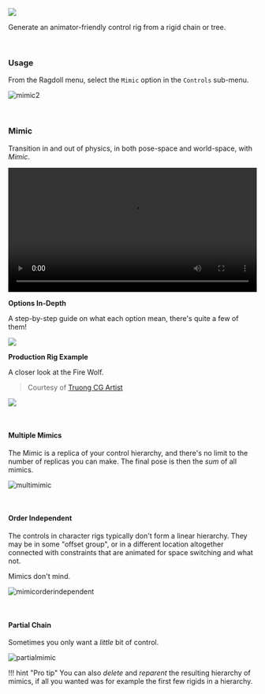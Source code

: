 <div class="hero-container">
    <img class="hero-image" src=/car14.png>
</div>

Generate an animator-friendly control rig from a rigid chain or tree.

<br>

### Usage

From the Ragdoll menu, select the `Mimic` option in the `Controls` sub-menu.

![mimic2](https://user-images.githubusercontent.com/2152766/127834132-5184b423-d930-48b7-8843-c83e6f2c2b49.gif)

<br>

### Mimic

Transition in and out of physics, in both pose-space and world-space, with *Mimic*.

<video autoplay="autoplay" loop="loop" width="100%">
    <source src="https://user-images.githubusercontent.com/2152766/117479426-3bc9dd00-af58-11eb-9b5b-d6315240c7b2.mp4" type="video/mp4">
</video>

**Options In-Depth**

A step-by-step guide on what each option mean, there's quite a few of them!

<a href="https://youtu.be/EJmWCQ3n5e4" target="_blank"><img class="boxshadow" style="max-width: 450px;" src=https://user-images.githubusercontent.com/2152766/117536354-8009bb80-aff2-11eb-9b57-1f3e886bc204.png></a>

**Production Rig Example**

A closer look at the Fire Wolf.

> Courtesy of [Truong CG Artist](https://gumroad.com/truongcgartist?sort=page_layout#krsIT)

<a href="https://youtu.be/LezmVuIEDaw" target="_blank"><img class="boxshadow" style="max-width: 450px;" src=https://user-images.githubusercontent.com/2152766/117538190-f7444d00-affc-11eb-9174-f02324837c2f.png></a>

<br>

#### Multiple Mimics

The Mimic is a replica of your control hierarchy, and there's no limit to the number of replicas you can make. The final pose is then the *sum* of all mimics.

![multimimic](https://user-images.githubusercontent.com/2152766/117537939-d3ccd280-affb-11eb-8a16-0583f3e4e415.gif)

<br>

#### Order Independent

The controls in character rigs typically don't form a linear hierarchy. They may be in some "offset group", or in a different location altogether connected with constraints that are animated for space switching and what not.

Mimics don't mind.

![mimicorderindependent](https://user-images.githubusercontent.com/2152766/117538067-59508280-affc-11eb-8ba4-85149a189ca6.gif)

<br>

#### Partial Chain

Sometimes you only want a *little* bit of control.

![partialmimic](https://user-images.githubusercontent.com/2152766/117538155-c3692780-affc-11eb-956c-7087a5bb441d.gif)

!!! hint "Pro tip"
    You can also *delete* and *reparent* the resulting hierarchy of mimics, if all you wanted was for example the first few rigids in a hierarchy.
